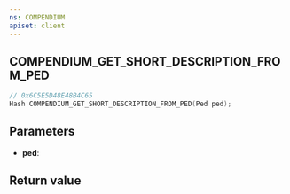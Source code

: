 ```yaml
---
ns: COMPENDIUM
apiset: client
---
```

## COMPENDIUM_GET_SHORT_DESCRIPTION_FROM_PED

```c
// 0x6C5E5D48E48B4C65
Hash COMPENDIUM_GET_SHORT_DESCRIPTION_FROM_PED(Ped ped);
```


## Parameters
* **ped**:

## Return value

